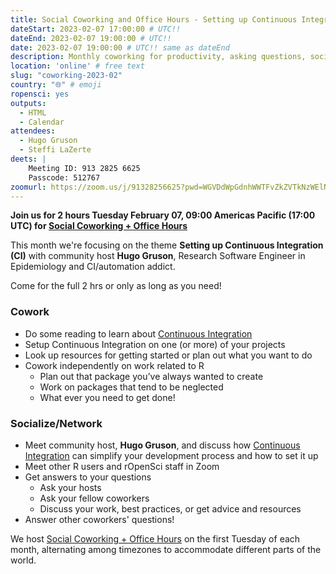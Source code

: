 ```yaml
---
title: Social Coworking and Office Hours - Setting up Continuous Integration
dateStart: 2023-02-07 17:00:00 # UTC!!
dateEnd: 2023-02-07 19:00:00 # UTC!!
date: 2023-02-07 19:00:00 # UTC!! same as dateEnd
description: Monthly coworking for productivity, asking questions, socializing
location: 'online' # free text
slug: "coworking-2023-02"
country: "🌐" # emoji
ropensci: yes
outputs:
  - HTML
  - Calendar
attendees:
  - Hugo Gruson
  - Steffi LaZerte
deets: |
    Meeting ID: 913 2825 6625
    Passcode: 512767
zoomurl: https://zoom.us/j/91328256625?pwd=WGVDdWpGdnhWWTFvZkZVTkNzWElNQT09
---
```


<!--
```{r}
d <- lubridate::ymd_hms('2023-02-07 09:00:00', tz = 'America/Vancouver')
lubridate::with_tz(d, 'UTC')
lubridate::with_tz(d, 'America/Winnipeg')
```
-->

**Join us for 2 hours Tuesday February 07, 09:00 Americas Pacific (17:00 UTC) for 
[Social Coworking + Office Hours](/blog/2021/08/17/coworking-sessions/)**

This month we're focusing on the theme **Setting up Continuous Integration (CI)** 
with community host **Hugo Gruson**, Research Software Engineer in Epidemiology
and CI/automation addict.

Come for the full 2 hrs or only as long as you need!

### Cowork

- Do some reading to learn about [Continuous Integration](https://docs.github.com/en/actions/automating-builds-and-tests/about-continuous-integration)
- Setup Continuous Integration on one (or more) of your projects
- Look up resources for getting started or plan out what you want to do
- Cowork independently on work related to R
    - Plan out that package you’ve always wanted to create
    - Work on packages that tend to be neglected
    - What ever you need to get done!

### Socialize/Network

- Meet community host, **Hugo Gruson**, and discuss how [Continuous Integration](https://docs.github.com/en/actions/automating-builds-and-tests/about-continuous-integration)
  can simplify your development process and how to set it up
- Meet other R users and rOpenSci staff in Zoom
- Get answers to your questions
    - Ask your hosts
    - Ask your fellow coworkers
    - Discuss your work, best practices, or get advice and resources
- Answer other coworkers' questions!

We host 
[Social Coworking + Office Hours](/blog/2021/08/17/coworking-sessions/) 
on the first Tuesday of each month, alternating among timezones to 
accommodate different parts of the world.
